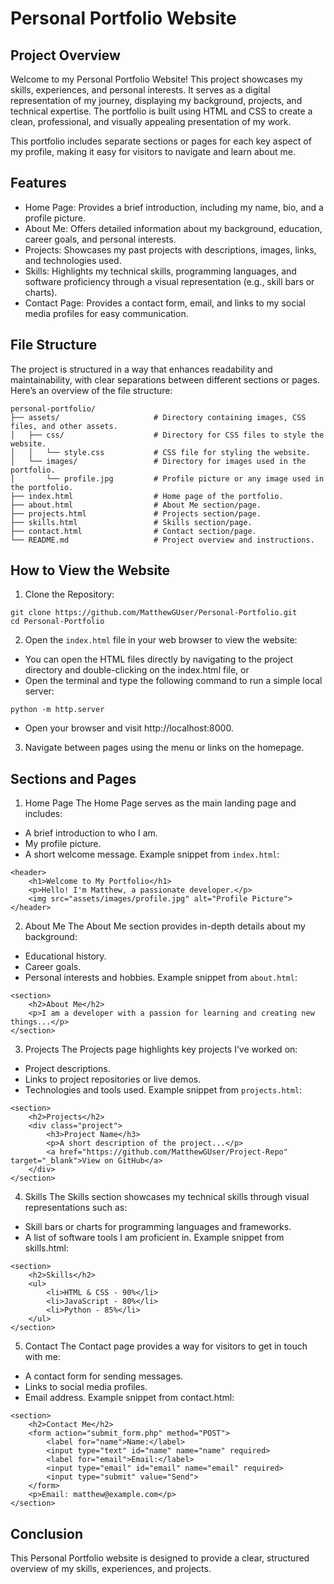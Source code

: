 # Personal Portfolio Website
## Project Overview
Welcome to my Personal Portfolio Website! This project showcases my skills, experiences, and personal interests. It serves as a digital representation of my journey, displaying my background, projects, and technical expertise. The portfolio is built using HTML and CSS to create a clean, professional, and visually appealing presentation of my work.

This portfolio includes separate sections or pages for each key aspect of my profile, making it easy for visitors to navigate and learn about me.

## Features
- Home Page: Provides a brief introduction, including my name, bio, and a profile picture.
- About Me: Offers detailed information about my background, education, career goals, and personal interests.
- Projects: Showcases my past projects with descriptions, images, links, and technologies used.
- Skills: Highlights my technical skills, programming languages, and software proficiency through a visual representation (e.g., skill bars or charts).
- Contact Page: Provides a contact form, email, and links to my social media profiles for easy communication.
## File Structure
The project is structured in a way that enhances readability and maintainability, with clear separations between different sections or pages. Here’s an overview of the file structure:

```
personal-portfolio/
├── assets/                     # Directory containing images, CSS files, and other assets.
│   ├── css/                    # Directory for CSS files to style the website.
│   │   └── style.css           # CSS file for styling the website.
│   └── images/                 # Directory for images used in the portfolio.
│       └── profile.jpg         # Profile picture or any image used in the portfolio.
├── index.html                  # Home page of the portfolio.
├── about.html                  # About Me section/page.
├── projects.html               # Projects section/page.
├── skills.html                 # Skills section/page.
├── contact.html                # Contact section/page.
└── README.md                   # Project overview and instructions.
```
## How to View the Website
1. Clone the Repository:
```
git clone https://github.com/MatthewGUser/Personal-Portfolio.git
cd Personal-Portfolio
```
2. Open the `index.html` file in your web browser to view the website:

- You can open the HTML files directly by navigating to the project directory and double-clicking on the index.html file, or
- Open the terminal and type the following command to run a simple local server:
```
python -m http.server
```
- Open your browser and visit http://localhost:8000.
3. Navigate between pages using the menu or links on the homepage.

## Sections and Pages
1. Home Page
The Home Page serves as the main landing page and includes:
- A brief introduction to who I am.
- My profile picture.
- A short welcome message.
Example snippet from `index.html`:
```
<header>
    <h1>Welcome to My Portfolio</h1>
    <p>Hello! I'm Matthew, a passionate developer.</p>
    <img src="assets/images/profile.jpg" alt="Profile Picture">
</header>
```
2. About Me
The About Me section provides in-depth details about my background:
- Educational history.
- Career goals.
- Personal interests and hobbies.
Example snippet from `about.html`:
```
<section>
    <h2>About Me</h2>
    <p>I am a developer with a passion for learning and creating new things...</p>
</section>
```
3. Projects
The Projects page highlights key projects I’ve worked on:
- Project descriptions.
- Links to project repositories or live demos.
- Technologies and tools used.
Example snippet from `projects.html`:
```
<section>
    <h2>Projects</h2>
    <div class="project">
        <h3>Project Name</h3>
        <p>A short description of the project...</p>
        <a href="https://github.com/MatthewGUser/Project-Repo" target="_blank">View on GitHub</a>
    </div>
</section>
```
4. Skills
The Skills section showcases my technical skills through visual representations such as:
- Skill bars or charts for programming languages and frameworks.
- A list of software tools I am proficient in.
Example snippet from skills.html:
```
<section>
    <h2>Skills</h2>
    <ul>
        <li>HTML & CSS - 90%</li>
        <li>JavaScript - 80%</li>
        <li>Python - 85%</li>
    </ul>
</section>
```
5. Contact
The Contact page provides a way for visitors to get in touch with me:
- A contact form for sending messages.
- Links to social media profiles.
- Email address.
Example snippet from contact.html:
```
<section>
    <h2>Contact Me</h2>
    <form action="submit_form.php" method="POST">
        <label for="name">Name:</label>
        <input type="text" id="name" name="name" required>
        <label for="email">Email:</label>
        <input type="email" id="email" name="email" required>
        <input type="submit" value="Send">
    </form>
    <p>Email: matthew@example.com</p>
</section>
```
## Conclusion
This Personal Portfolio website is designed to provide a clear, structured overview of my skills, experiences, and projects.